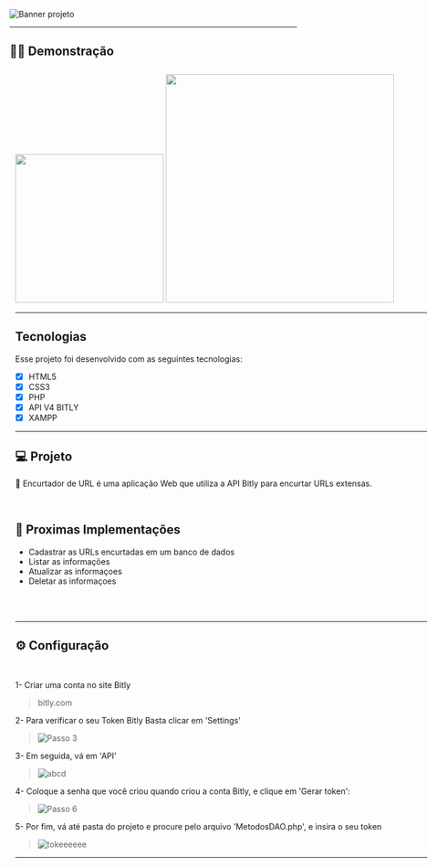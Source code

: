 <!-- # 🔗 ENCURTADOR DE URL -->
![Banner projeto](https://user-images.githubusercontent.com/99847770/162649930-c9a60eca-c1ec-4aa2-b0c1-d53cc1d4d39a.png)
<!-- 
<h1 align="center">
   🔗 Encurtador de URL
</h1>
<br> -->

---

## 🧑‍💻 Demonstração

<div style="padding: 10px; width: 800px;margin-left: auto;margin-right: auto;display:inline-block;">
<img class="gif" src="https://user-images.githubusercontent.com/99847770/162809650-d8fad116-a024-4216-948f-288ad3a528ea.gif" width="260">
    <!--IMG THUMB-->
<a href="https://youtu.be/z_7-DY0EWXw"><img class="thumb" src="https://user-images.githubusercontent.com/99847770/162652870-894083f0-4c55-4707-9002-1176b8321151.png" width="400" align="righ"></a>


<div>

---

<!-- [![ClickAssita](https://user-images.githubusercontent.com/99847770/162652870-894083f0-4c55-4707-9002-1176b8321151.png)](https://youtu.be/z_7-DY0EWXw "Assistir no YouTube") -->

## Tecnologias

Esse projeto foi desenvolvido com as seguintes tecnologias:

- [x] HTML5
- [x] CSS3
- [x] PHP
- [x] API V4 BITLY
- [x] XAMPP

---

## 💻 Projeto

🔗 Encurtador de URL é uma aplicação Web que utiliza a API Bitly para encurtar URLs extensas.  

<br>

## 🚀 Proximas Implementações
* Cadastrar as URLs encurtadas em um banco de dados
* Listar as informações
* Atualizar as informaçoes 
* Deletar as informaçoes
<br>
<br>

---

## ⚙ Configuração

<br>

1- Criar uma conta no site Bitly
> bitly.com

2- Para verificar o seu Token Bitly Basta clicar em 'Settings'
>![Passo 3](https://user-images.githubusercontent.com/99847770/162640315-e40d3f03-1870-471f-b943-2353e95935e6.PNG)

3- Em seguida, vá em 'API'
>![abcd](https://user-images.githubusercontent.com/99847770/162646123-91d70ddb-3010-4808-aac1-4e4eb65f3267.PNG)

4- Coloque a senha que você criou quando criou a conta Bitly, e clique em 'Gerar token':
>![Passo 6](https://user-images.githubusercontent.com/99847770/162640344-70b8f082-708f-4bc3-aa43-fa56860f752d.PNG)

5- Por fim, vá até pasta do projeto e procure pelo arquivo 'MetodosDAO.php', e insira o seu token
>![tokeeeeee](https://user-images.githubusercontent.com/99847770/162646367-90d654b7-c94d-4bbf-8cc7-42d222f21c07.PNG)

---
